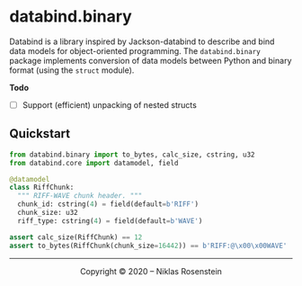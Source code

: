 # databind.binary

Databind is a library inspired by Jackson-databind to describe and bind data models for
object-oriented programming. The `databind.binary` package implements conversion of data
models between Python and binary format (using the `struct` module).

__Todo__

* [ ] Support (efficient) unpacking of nested structs

## Quickstart

```python
from databind.binary import to_bytes, calc_size, cstring, u32
from databind.core import datamodel, field

@datamodel
class RiffChunk:
  """ RIFF-WAVE chunk header. """
  chunk_id: cstring(4) = field(default=b'RIFF')
  chunk_size: u32
  riff_type: cstring(4) = field(default=b'WAVE')

assert calc_size(RiffChunk) == 12
assert to_bytes(RiffChunk(chunk_size=16442)) == b'RIFF:@\x00\x00WAVE'
```

---

<p align="center">Copyright &copy; 2020 &ndash; Niklas Rosenstein</p>
